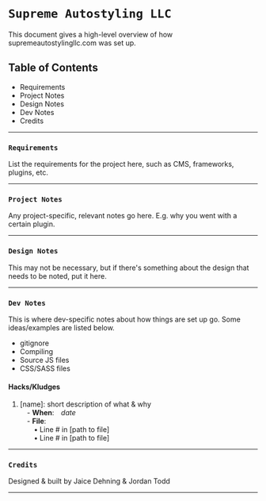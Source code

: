 # `Supreme Autostyling LLC`

This document gives a high-level overview of how supremeautostylingllc.com was set up.

## Table of Contents

- Requirements
- Project Notes
- Design Notes
- Dev Notes
- Credits

<hr>

### `Requirements`

List the requirements for the project here, such as CMS, frameworks, plugins, etc.

<hr>

### `Project Notes`

Any project-specific, relevant notes go here. E.g. why you went with a certain plugin.

<hr>

### `Design Notes`

This may not be necessary, but if there's something about the design that needs to be noted, put it here.

<hr>

### `Dev Notes`

This is where dev-specific notes about how things are set up go. Some ideas/examples are listed below.

- gitignore
- Compiling
- Source JS files
- CSS/SASS files

#### Hacks/Kludges

1. [name]: short description of what & why  
&emsp;- **When**:&emsp;_date_  
&emsp;- **File**:  
&emsp;&emsp;&bull; Line # in [path to file]  
&emsp;&emsp;&bull; Line # in [path to file]
<hr>

### `Credits`

Designed & built by Jaice Dehning & Jordan Todd

<hr>

